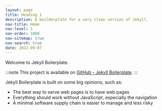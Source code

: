 ```yaml
---
layout: page
title: Heading 1
description: A boilderplate for a very clean version of Jekyll.
nav-title: Home
nav-level: 1
nav-order: 1000
nav-sitemap: true
nav-search: true
date: 2022-09-07
---
```


Welcome to Jekyll Boilerplate.

:::note
This project is available on [GitHub - Jekyll Boilerplate](https://github.com/Steve-Fenton/jekyll-boilerplte).
:::

Jekyll Boilerplate is built on some big opinions, such as:

- The best way to serve web pages is to have web pages
- Everything should work without JavaScript, especially the navigation
- A minimal software supply chain is easier to manage and less risky